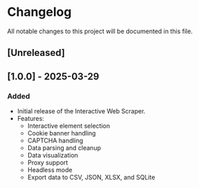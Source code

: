 # Changelog

All notable changes to this project will be documented in this file.

## [Unreleased]

## [1.0.0] - 2025-03-29
### Added
- Initial release of the Interactive Web Scraper.
- Features:
  - Interactive element selection
  - Cookie banner handling
  - CAPTCHA handling
  - Data parsing and cleanup
  - Data visualization
  - Proxy support
  - Headless mode
  - Export data to CSV, JSON, XLSX, and SQLite